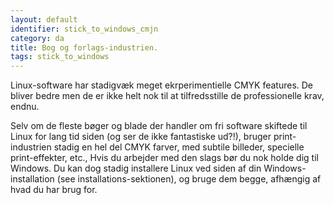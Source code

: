 ```yaml
---
layout: default
identifier: stick_to_windows_cmjn
category: da
title: Bog og forlags-industrien.
tags: stick_to_windows
---
```


Linux-software har stadigvæk meget ekrperimentielle CMYK features. De bliver bedre men de er ikke helt nok til at tilfredsstille de professionelle krav, endnu.

Selv om de fleste bøger og blade der handler om fri software skiftede til Linux for lang tid siden (og ser de ikke fantastiske ud?!), bruger print-industrien stadig en hel del CMYK farver, med subtile billeder, specielle print-effekter, etc., Hvis du arbejder med den slags bør du nok holde dig til Windows. Du kan dog stadig installere Linux ved siden af din Windows-installation (see installations-sektionen), og bruge dem begge, afhængig af hvad du har brug for.

